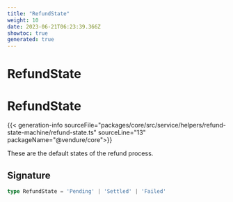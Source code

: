 ```yaml
---
title: "RefundState"
weight: 10
date: 2023-06-21T06:23:39.366Z
showtoc: true
generated: true
---
```

<!-- This file was generated from the Vendure source. Do not modify. Instead, re-run the "docs:build" script -->

# RefundState
<div class="symbol">


# RefundState

{{< generation-info sourceFile="packages/core/src/service/helpers/refund-state-machine/refund-state.ts" sourceLine="13" packageName="@vendure/core">}}

These are the default states of the refund process.

## Signature

```TypeScript
type RefundState = 'Pending' | 'Settled' | 'Failed'
```
</div>
